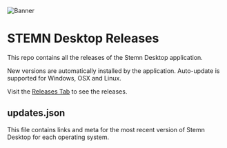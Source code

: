 ![Banner](https://stemn.com/uploads/b56a9c6e-cbfe-4e45-b4ed-120a4e34ec52.png)
# STEMN Desktop Releases
This repo contains all the releases of the Stemn Desktop application.

New versions are automatically installed by the application. Auto-update is supported for Windows, OSX and Linux.

Visit the [Releases Tab](https://github.com/MrBlenny/STEMN-Desktop/releases) to see the releases.

## updates.json
This file contains links and meta for the most recent version of Stemn Desktop for each operating system. 
